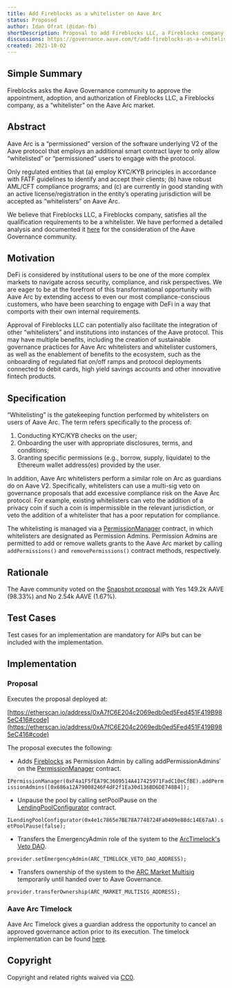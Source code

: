 ```yaml
---
title: Add Fireblocks as a whitelister on Aave Arc
status: Proposed
author: Idan Ofrat (@idan-fb)
shortDescription: Proposal to add Fireblocks LLC, a Fireblocks company, as a “whitelister” on the Aave Arc market.
discussions: https://governance.aave.com/t/add-fireblocks-as-a-whitelister-on-aave-arc/5753
created: 2021-10-02
---
```


## Simple Summary

Fireblocks asks the Aave Governance community to approve the appointment, adoption, and authorization of Fireblocks LLC, a Fireblocks company, as a “whitelister” on the Aave Arc market.

## Abstract

Aave Arc is a “permissioned” version of the software underlying V2 of the Aave protocol that employs an additional smart contract layer to only allow “whitelisted” or “permissioned” users to engage with the protocol.

Only regulated entities that (a) employ KYC/KYB principles in accordance with FATF guidelines to identify and accept their clients; (b) have robust AML/CFT compliance programs; and (c) are currently in good standing with an active license/registration in the entity’s operating jurisdiction will be accepted as “whitelisters” on Aave Arc.

We believe that Fireblocks LLC, a Fireblocks company, satisfies all the qualification requirements to be a whitelister. We have performed a detailed analysis and documented it [here](https://governance.aave.com/t/add-fireblocks-as-a-whitelister-on-aave-arc/5753) for the consideration of the Aave Governance community.

## Motivation

DeFi is considered by institutional users to be one of the more complex markets to navigate across security, compliance, and risk perspectives. We are eager to be at the forefront of this transformational opportunity with Aave Arc by extending access to even our most compliance-conscious customers, who have been searching to engage with DeFi in a way that comports with their own internal requirements.

Approval of Fireblocks LLC can potentially also facilitate the integration of other “whitelisters” and institutions into instances of the Aave protocol. This may have multiple benefits, including the creation of sustainable governance practices for Aave Arc whitelisters and whitelister customers, as well as the enablement of benefits to the ecosystem, such as the onboarding of regulated fiat on/off ramps and protocol deployments connected to debit cards, high yield savings accounts and other innovative fintech products.

## Specification

“Whitelisting” is the gatekeeping function performed by whitelisters on users of Aave Arc. The term refers specifically to the process of:
1. Conducting KYC/KYB checks on the user;
2. Onboarding the user with appropriate disclosures, terms, and conditions;
3. Granting specific permissions (e.g., borrow, supply, liquidate) to the Ethereum wallet address(es) provided by the user.

In addition, Aave Arc whitelisters perform a similar role on Arc as guardians do on Aave V2. Specifically, whitelisters can use a multi-sig veto on governance proposals that add excessive compliance risk on the Aave Arc protocol. For example, existing whitelisters can veto the addition of a privacy coin if such a coin is impermissible in the relevant jurisdiction, or veto the addition of a whitelister that has a poor reputation for compliance.

The whitelisting is managed via a [PermissionManager](https://etherscan.io/address/0xF4a1F5fEA79C3609514A417425971FadC10eCfBE) contract, in which whitelisters are designated as Permission Admins.  Permission Admins are permitted to add or remove wallets grants to the Aave Arc market by calling `addPermissions()` and `removePermissions()` contract methods, respectively. 

## Rationale

The Aave community voted on the [Snapshot proposal](https://snapshot.org/#/aave.eth/proposal/QmYQEh4vstJADjSK2b8nyK1otFG6R4rh9VHszU5xUEw26S) with Yes 149.2k AAVE (98.33%) and No 2.54k AAVE (1.67%).

## Test Cases

Test cases for an implementation are mandatory for AIPs but can be included with the implementation.

## Implementation
### Proposal

Executes the proposal deployed at:

[https://etherscan.io/address/0xA7fC6E204c2069edb0ed5Fed451F419B985eC416#code](https://etherscan.io/address/0xA7fC6E204c2069edb0ed5Fed451F419B985eC416#code)

The proposal executes the following:
- Adds [Fireblocks](https://etherscan.io/address/0x686a12A79008246F4dF2f1Ea30d136BD6DE748B4) as Permission Admin by calling addPermissionAdmins` on the [PermissionManager](https://etherscan.io/address/0xF4a1F5fEA79C3609514A417425971FadC10eCfBE) contract.

`IPermissionManager(0xF4a1F5fEA79C3609514A417425971FadC10eCfBE).addPermissionAdmins([0x686a12A79008246F4dF2f1Ea30d136BD6DE748B4]);`

- Unpause the pool by calling setPoolPause on the [LendingPoolConfigurator](https://etherscan.io/address/0x4e1c7865e7BE78A7748724Fa0409e88dc14E67aA) contract.

`ILendingPoolConfigurator(0x4e1c7865e7BE78A7748724Fa0409e88dc14E67aA).setPoolPause(false);`

- Transfers the EmergencyAdmin role of the system to the [ArcTimelock's Veto DAO](https://etherscan.io/address/0x33B09130b035d6D7e57d76fEa0873d9545FA7557).

`provider.setEmergencyAdmin(ARC_TIMELOCK_VETO_DAO_ADDRESS);`

- Transfers ownership of the system to the [ARC Market Multisig](https://etherscan.io/address/0x23c155C1c1ecB18a86921Da29802292f1d282c68) temporarily until handed over to Aave Governance.

`provider.transferOwnership(ARC_MARKET_MULTISIG_ADDRESS);`

### Aave Arc Timelock

Aave Arc Timelock gives a guardian address the opportunity to cancel an approved governance action prior to its execution.
The timelock implementation can be found [here](https://github.com/aave/arc-timelock).

## Copyright

Copyright and related rights waived via [CC0](https://creativecommons.org/publicdomain/zero/1.0/).
